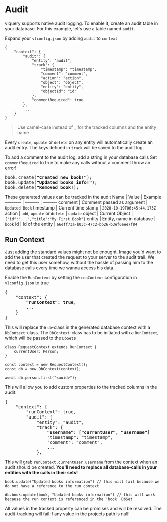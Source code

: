 # Audit
vlquery supports native audit logging. 
To enable it, create an audit table in your database.
For this example, let's use a table named `audit`.

Expand your `vlconfig.json` by adding `audit` to `context`
```
{
	"context": {
		"audit": {
			"entity": "audit",
			"track": {
				"timestamp": "timestamp",
				"comment": "comment",
				"action": "action",
				"object": "object",
				"entity": "entity",
				"objectId": "id"
			},
			"commentRequired": true
		},
		...
	}
}
```

> Use camel-case instead of `_` for the tracked columns and the entity name

Every `create`, `update` or `delete` on any entity will automatically create an audit entry. 
The keys defined in `track` will be saved to the audit log.

To add a comment to the audit log, add a string in your database calls
Set `commentRequired` to true to make any calls without a comment throw an error!
<pre>
book.create(<b>"Created new book!"</b>);
book.update(<b>"Updated books info!"</b>);
book.delete(<b>"Removed book!</b>);
</pre>

These generated values can be tracked in the audit
Name | Value | Example
-------- | ------- | -------
comment | Comment passed as argument | `Updated Book`
timestamp | Current time stamp | `2020-10-19T06:45:44.173Z`
action | `add`, `update` or `delete` | `update`
object | Current Object | `{"id":"...","title":"My First Book"}`
entity | Entity, name in database | `book`
id | Id of the entity | `66eff73a-b03c-47c2-bb26-b3ef6eee7f84`

## Run Context
Just adding the standard values might not be enought.
Image you'd want to add the user that created the request to your server to the audit trail.
We need to get this user somehow, without the hassle of passing him to the database calls every time we wanna access his data.

Enable the `RunContext` by setting the `runContext` configuration in `vlconfig.json` to true
<pre>
{
    "context": {
		<b>"runContext": true</b>,
		...
	}
}
</pre>

This will replace the `db`-class in the generated database context with a `DbContext`-class.
The `DbContext`-class has to be initiated with a `RunContext`, which will be passed to the `DbSet`s
```
class RequestContext extends RunContext {
	currentUser: Person;
}

const context = new RequestContext();
const db = new DbContext(context);

await db.person.first("<uuid>");
```

This will allow you to add custom properties to the tracked columns in the audit:
<pre>
{
	"context": {
		"runContext": true,
		"audit": {
			"entity": "audit",
			"track": {
				<b>"username": ["currentUser", "username"]</b>
				"timestamp": "timestamp",
				"comment": "comment",
				...
			},
</pre>

This will grab `runContext.currentUser.username` from the context when an audit should be created.
**You'll need to replace all database-calls in your entities with the calls in their sets!**

```
book.update("Updated books information") // this will fail because we do not have a reference to the run context

db.book.update(book, "Updated books information") // this will work because the run context is referenced in the 'book' DbSet
```

All values in the tracked property can be promises and will be resolved.
The audit-tracking will fail if any value in the projects path is null!
